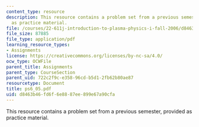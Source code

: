 ```yaml
---
content_type: resource
description: This resource contains a problem set from a previous semester, provided
  as practice material.
file: /courses/22-611j-introduction-to-plasma-physics-i-fall-2006/d8463b46fd6f6e8887ee899e67a90cfa_ps6_05.pdf
file_size: 87885
file_type: application/pdf
learning_resource_types:
- Assignments
license: https://creativecommons.org/licenses/by-nc-sa/4.0/
ocw_type: OCWFile
parent_title: Assignments
parent_type: CourseSection
parent_uid: 722c2f9c-e358-96cd-b5d1-2fb62b80ae87
resourcetype: Document
title: ps6_05.pdf
uid: d8463b46-fd6f-6e88-87ee-899e67a90cfa
---
```

This resource contains a problem set from a previous semester, provided as practice material.